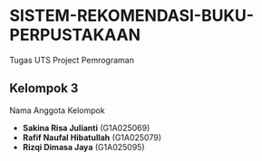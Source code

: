 # SISTEM-REKOMENDASI-BUKU-PERPUSTAKAAN
Tugas UTS Project Pemrograman
## Kelompok 3
Nama Anggota Kelompok
- **Sakina Risa Julianti** (G1A025069)
- **Rafif Naufal Hibatullah** (G1A025079)
- **Rizqi Dimasa Jaya** (G1A025095)




